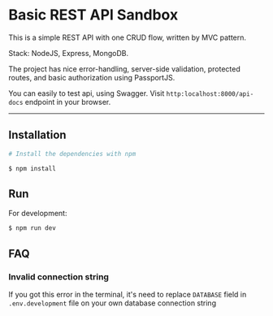 # Basic REST API Sandbox

This is a simple REST API with one CRUD flow, written by MVC pattern.

Stack: NodeJS, Express, MongoDB.

The project has nice error-handling, server-side validation, protected routes, and basic authorization using PassportJS.

You can easily to test api, using Swagger. Visit `http:localhost:8000/api-docs` endpoint in your browser.

----
## Installation

```bash
# Install the dependencies with npm

$ npm install
```

## Run

For development:
```sh
$ npm run dev
```
## FAQ

### Invalid connection string
If you got this error in the terminal, it's need to replace `DATABASE` field in `.env.development` file on your own database connection string
